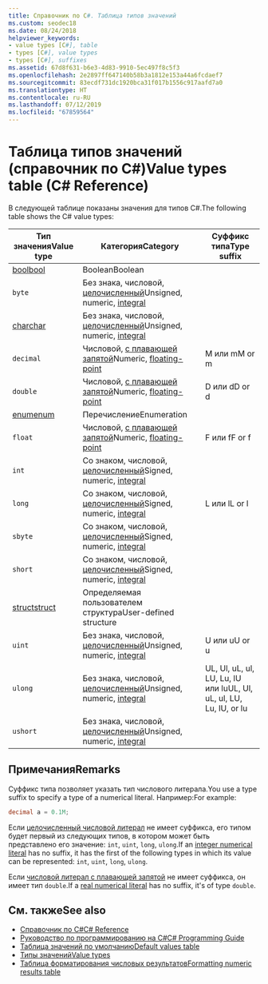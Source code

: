 ```yaml
---
title: Справочник по C#. Таблица типов значений
ms.custom: seodec18
ms.date: 08/24/2018
helpviewer_keywords:
- value types [C#], table
- types [C#], value types
- types [C#], suffixes
ms.assetid: 67d8f631-b6e3-4d83-9910-5ec497f8c5f3
ms.openlocfilehash: 2e2897ff647140b58b3a1812e153a44a6fcdaef7
ms.sourcegitcommit: 83ecdf731dc1920bca31f017b1556c917aafd7a0
ms.translationtype: HT
ms.contentlocale: ru-RU
ms.lasthandoff: 07/12/2019
ms.locfileid: "67859564"
---
```

# <a name="value-types-table-c-reference"></a><span data-ttu-id="e50cf-102">Таблица типов значений (справочник по C#)</span><span class="sxs-lookup"><span data-stu-id="e50cf-102">Value types table (C# Reference)</span></span>

<span data-ttu-id="e50cf-103">В следующей таблице показаны значения для типов C#.</span><span class="sxs-lookup"><span data-stu-id="e50cf-103">The following table shows the C# value types:</span></span>

|<span data-ttu-id="e50cf-104">Тип значения</span><span class="sxs-lookup"><span data-stu-id="e50cf-104">Value type</span></span>|<span data-ttu-id="e50cf-105">Категория</span><span class="sxs-lookup"><span data-stu-id="e50cf-105">Category</span></span>|<span data-ttu-id="e50cf-106">Суффикс типа</span><span class="sxs-lookup"><span data-stu-id="e50cf-106">Type suffix</span></span>|
|----------------|--------------|-----------------|
|[<span data-ttu-id="e50cf-107">bool</span><span class="sxs-lookup"><span data-stu-id="e50cf-107">bool</span></span>](bool.md)|<span data-ttu-id="e50cf-108">Boolean</span><span class="sxs-lookup"><span data-stu-id="e50cf-108">Boolean</span></span>||
|`byte`|<span data-ttu-id="e50cf-109">Без знака, числовой, [целочисленный](../builtin-types/integral-numeric-types.md)</span><span class="sxs-lookup"><span data-stu-id="e50cf-109">Unsigned, numeric, [integral](../builtin-types/integral-numeric-types.md)</span></span>||
|[<span data-ttu-id="e50cf-110">char</span><span class="sxs-lookup"><span data-stu-id="e50cf-110">char</span></span>](char.md)|<span data-ttu-id="e50cf-111">Без знака, числовой, [целочисленный](../builtin-types/integral-numeric-types.md)</span><span class="sxs-lookup"><span data-stu-id="e50cf-111">Unsigned, numeric, [integral](../builtin-types/integral-numeric-types.md)</span></span>
|`decimal`|<span data-ttu-id="e50cf-112">Числовой, [с плавающей запятой](../builtin-types/floating-point-numeric-types.md)</span><span class="sxs-lookup"><span data-stu-id="e50cf-112">Numeric, [floating-point](../builtin-types/floating-point-numeric-types.md)</span></span>|<span data-ttu-id="e50cf-113">M или m</span><span class="sxs-lookup"><span data-stu-id="e50cf-113">M or m</span></span>|
|`double`|<span data-ttu-id="e50cf-114">Числовой, [с плавающей запятой](../builtin-types/floating-point-numeric-types.md)</span><span class="sxs-lookup"><span data-stu-id="e50cf-114">Numeric, [floating-point](../builtin-types/floating-point-numeric-types.md)</span></span>|<span data-ttu-id="e50cf-115">D или d</span><span class="sxs-lookup"><span data-stu-id="e50cf-115">D or d</span></span>|
|[<span data-ttu-id="e50cf-116">enum</span><span class="sxs-lookup"><span data-stu-id="e50cf-116">enum</span></span>](enum.md)|<span data-ttu-id="e50cf-117">Перечисление</span><span class="sxs-lookup"><span data-stu-id="e50cf-117">Enumeration</span></span>||
|`float`|<span data-ttu-id="e50cf-118">Числовой, [с плавающей запятой](../builtin-types/floating-point-numeric-types.md)</span><span class="sxs-lookup"><span data-stu-id="e50cf-118">Numeric, [floating-point](../builtin-types/floating-point-numeric-types.md)</span></span>|<span data-ttu-id="e50cf-119">F или f</span><span class="sxs-lookup"><span data-stu-id="e50cf-119">F or f</span></span>|
|`int`|<span data-ttu-id="e50cf-120">Со знаком, числовой, [целочисленный](../builtin-types/integral-numeric-types.md)</span><span class="sxs-lookup"><span data-stu-id="e50cf-120">Signed, numeric, [integral](../builtin-types/integral-numeric-types.md)</span></span>||
|`long`|<span data-ttu-id="e50cf-121">Со знаком, числовой, [целочисленный](../builtin-types/integral-numeric-types.md)</span><span class="sxs-lookup"><span data-stu-id="e50cf-121">Signed, numeric, [integral](../builtin-types/integral-numeric-types.md)</span></span>|<span data-ttu-id="e50cf-122">L или l</span><span class="sxs-lookup"><span data-stu-id="e50cf-122">L or l</span></span>|
|`sbyte`|<span data-ttu-id="e50cf-123">Со знаком, числовой, [целочисленный](../builtin-types/integral-numeric-types.md)</span><span class="sxs-lookup"><span data-stu-id="e50cf-123">Signed, numeric, [integral](../builtin-types/integral-numeric-types.md)</span></span>||
|`short`|<span data-ttu-id="e50cf-124">Со знаком, числовой, [целочисленный](../builtin-types/integral-numeric-types.md)</span><span class="sxs-lookup"><span data-stu-id="e50cf-124">Signed, numeric, [integral](../builtin-types/integral-numeric-types.md)</span></span>||
|[<span data-ttu-id="e50cf-125">struct</span><span class="sxs-lookup"><span data-stu-id="e50cf-125">struct</span></span>](struct.md)|<span data-ttu-id="e50cf-126">Определяемая пользователем структура</span><span class="sxs-lookup"><span data-stu-id="e50cf-126">User-defined structure</span></span>||
|`uint`|<span data-ttu-id="e50cf-127">Без знака, числовой, [целочисленный](../builtin-types/integral-numeric-types.md)</span><span class="sxs-lookup"><span data-stu-id="e50cf-127">Unsigned, numeric, [integral](../builtin-types/integral-numeric-types.md)</span></span>|<span data-ttu-id="e50cf-128">U или u</span><span class="sxs-lookup"><span data-stu-id="e50cf-128">U or u</span></span>|
|`ulong`|<span data-ttu-id="e50cf-129">Без знака, числовой, [целочисленный](../builtin-types/integral-numeric-types.md)</span><span class="sxs-lookup"><span data-stu-id="e50cf-129">Unsigned, numeric, [integral](../builtin-types/integral-numeric-types.md)</span></span>|<span data-ttu-id="e50cf-130">UL, Ul, uL, ul, LU, Lu, lU или lu</span><span class="sxs-lookup"><span data-stu-id="e50cf-130">UL, Ul, uL, ul, LU, Lu, lU, or lu</span></span>|
|`ushort`|<span data-ttu-id="e50cf-131">Без знака, числовой, [целочисленный](../builtin-types/integral-numeric-types.md)</span><span class="sxs-lookup"><span data-stu-id="e50cf-131">Unsigned, numeric, [integral](../builtin-types/integral-numeric-types.md)</span></span>||

## <a name="remarks"></a><span data-ttu-id="e50cf-132">Примечания</span><span class="sxs-lookup"><span data-stu-id="e50cf-132">Remarks</span></span>

<span data-ttu-id="e50cf-133">Суффикс типа позволяет указать тип числового литерала.</span><span class="sxs-lookup"><span data-stu-id="e50cf-133">You use a type suffix to specify a type of a numerical literal.</span></span> <span data-ttu-id="e50cf-134">Например:</span><span class="sxs-lookup"><span data-stu-id="e50cf-134">For example:</span></span>

```csharp
decimal a = 0.1M;
```

<span data-ttu-id="e50cf-135">Если [целочисленный числовой литерал](~/_csharplang/spec/lexical-structure.md#integer-literals) не имеет суффикса, его типом будет первый из следующих типов, в котором может быть представлено его значение: `int`, `uint`, `long`, `ulong`.</span><span class="sxs-lookup"><span data-stu-id="e50cf-135">If an [integer numerical literal](~/_csharplang/spec/lexical-structure.md#integer-literals) has no suffix, it has the first of the following types in which its value can be represented: `int`, `uint`, `long`, `ulong`.</span></span>

<span data-ttu-id="e50cf-136">Если [числовой литерал с плавающей запятой](~/_csharplang/spec/lexical-structure.md#real-literals) не имеет суффикса, он имеет тип `double`.</span><span class="sxs-lookup"><span data-stu-id="e50cf-136">If a [real numerical literal](~/_csharplang/spec/lexical-structure.md#real-literals) has no suffix, it's of type `double`.</span></span>

## <a name="see-also"></a><span data-ttu-id="e50cf-137">См. также</span><span class="sxs-lookup"><span data-stu-id="e50cf-137">See also</span></span>

- [<span data-ttu-id="e50cf-138">Справочник по C#</span><span class="sxs-lookup"><span data-stu-id="e50cf-138">C# Reference</span></span>](../index.md)
- [<span data-ttu-id="e50cf-139">Руководство по программированию на C#</span><span class="sxs-lookup"><span data-stu-id="e50cf-139">C# Programming Guide</span></span>](../../programming-guide/index.md)
- [<span data-ttu-id="e50cf-140">Таблица значений по умолчанию</span><span class="sxs-lookup"><span data-stu-id="e50cf-140">Default values table</span></span>](default-values-table.md)
- [<span data-ttu-id="e50cf-141">Типы значений</span><span class="sxs-lookup"><span data-stu-id="e50cf-141">Value types</span></span>](value-types.md)
- [<span data-ttu-id="e50cf-142">Таблица форматирования числовых результатов</span><span class="sxs-lookup"><span data-stu-id="e50cf-142">Formatting numeric results table</span></span>](formatting-numeric-results-table.md)
